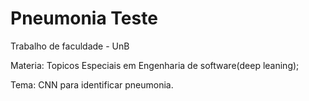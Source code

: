 # Pneumonia Teste

<p>Trabalho de faculdade - UnB<p>
<p>Materia: Topicos Especiais em Engenharia de software(deep leaning);<p>
<p>Tema: CNN para identificar pneumonia.<p>

